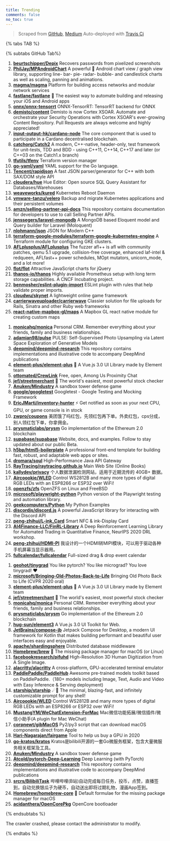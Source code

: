 ```yaml
---
title: Trending
comments: false
no_toc: true
---
```


> Scraped from [GitHub](https://github.com/trending), [Medium](https://medium.com/topic/popular)
Auto-deployed with [Travis Ci](https://travis-ci.org/)

{% tabs TAB %}
<!-- tab GitHub -->
{% subtabs GitHub Tab%}
<!-- tab Daily -->
1. [**beurtschipper/Depix**](https://github.com/beurtschipper/Depix)
Recovers passwords from pixelized screenshots
2. [**PhilJay/MPAndroidChart**](https://github.com/PhilJay/MPAndroidChart)
A powerful 🚀 Android chart view / graph view library, supporting line- bar- pie- radar- bubble- and candlestick charts as well as scaling, panning and animations.
3. [**magma/magma**](https://github.com/magma/magma)
Platform for building access networks and modular network services
4. [**fastlane/fastlane**](https://github.com/fastlane/fastlane)
🚀 The easiest way to automate building and releasing your iOS and Android apps
5. [**onnx/onnx-tensorrt**](https://github.com/onnx/onnx-tensorrt)
ONNX-TensorRT: TensorRT backend for ONNX
6. [**demisto/content**](https://github.com/demisto/content)
Demisto is now Cortex XSOAR. Automate and orchestrate your Security Operations with Cortex XSOAR's ever-growing Content Repository. Pull Requests are always welcome and highly appreciated!
7. [**input-output-hk/cardano-node**](https://github.com/input-output-hk/cardano-node)
The core component that is used to participate in a Cardano decentralised blockchain.
8. [**catchorg/Catch2**](https://github.com/catchorg/Catch2)
A modern, C++-native, header-only, test framework for unit-tests, TDD and BDD - using C++11, C++14, C++17 and later (or C++03 on the Catch1.x branch)
9. [**tfutils/tfenv**](https://github.com/tfutils/tfenv)
Terraform version manager
10. [**go-yaml/yaml**](https://github.com/go-yaml/yaml)
YAML support for the Go language.
11. [**Tencent/rapidjson**](https://github.com/Tencent/rapidjson)
A fast JSON parser/generator for C++ with both SAX/DOM style API
12. [**cloudera/hue**](https://github.com/cloudera/hue)
Hue Editor: Open source SQL Query Assistant for Databases/Warehouses
13. [**weaveworks/kured**](https://github.com/weaveworks/kured)
Kubernetes Reboot Daemon
14. [**vmware-tanzu/velero**](https://github.com/vmware-tanzu/velero)
Backup and migrate Kubernetes applications and their persistent volumes
15. [**amzn/selling-partner-api-docs**](https://github.com/amzn/selling-partner-api-docs)
This repository contains documentation for developers to use to call Selling Partner APIs.
16. [**jenssegers/laravel-mongodb**](https://github.com/jenssegers/laravel-mongodb)
A MongoDB based Eloquent model and Query builder for Laravel (Moloquent)
17. [**nlohmann/json**](https://github.com/nlohmann/json)
JSON for Modern C++
18. [**terraform-google-modules/terraform-google-kubernetes-engine**](https://github.com/terraform-google-modules/terraform-google-kubernetes-engine)
A Terraform module for configuring GKE clusters.
19. [**AFLplusplus/AFLplusplus**](https://github.com/AFLplusplus/AFLplusplus)
The fuzzer afl++ is afl with community patches, qemu 5.1 upgrade, collision-free coverage, enhanced laf-intel & redqueen, AFLfast++ power schedules, MOpt mutators, unicorn_mode, and a lot more!
20. [**flot/flot**](https://github.com/flot/flot)
Attractive JavaScript charts for jQuery
21. [**thanos-io/thanos**](https://github.com/thanos-io/thanos)
Highly available Prometheus setup with long term storage capabilities. A CNCF Incubating project.
22. [**benmosher/eslint-plugin-import**](https://github.com/benmosher/eslint-plugin-import)
ESLint plugin with rules that help validate proper imports.
23. [**cloudwu/skynet**](https://github.com/cloudwu/skynet)
A lightweight online game framework
24. [**carrierwaveuploader/carrierwave**](https://github.com/carrierwaveuploader/carrierwave)
Classier solution for file uploads for Rails, Sinatra and other Ruby web frameworks
25. [**react-native-mapbox-gl/maps**](https://github.com/react-native-mapbox-gl/maps)
A Mapbox GL react native module for creating custom maps
<!-- endtab -->
<!-- tab Weekly -->
1. [**monicahq/monica**](https://github.com/monicahq/monica)
Personal CRM. Remember everything about your friends, family and business relationships.
2. [**adamian98/pulse**](https://github.com/adamian98/pulse)
PULSE: Self-Supervised Photo Upsampling via Latent Space Exploration of Generative Models
3. [**deepmind/deepmind-research**](https://github.com/deepmind/deepmind-research)
This repository contains implementations and illustrative code to accompany DeepMind publications
4. [**element-plus/element-plus**](https://github.com/element-plus/element-plus)
🎉 A Vue.js 3.0 UI Library made by Element team
5. [**ottomated/CrewLink**](https://github.com/ottomated/CrewLink)
Free, open, Among Us Proximity Chat
6. [**jef/streetmerchant**](https://github.com/jef/streetmerchant)
🤖 The world's easiest, most powerful stock checker
7. [**Anuken/Mindustry**](https://github.com/Anuken/Mindustry)
A sandbox tower defense game
8. [**google/googletest**](https://github.com/google/googletest)
Googletest - Google Testing and Mocking Framework
9. [**EricJMarti/inventory-hunter**](https://github.com/EricJMarti/inventory-hunter)
⚡️ Get notified as soon as your next CPU, GPU, or game console is in stock
10. [**zwpro/coupons**](https://github.com/zwpro/coupons)
美团饿了吗红包，先领红包再下单。外卖红包，cps分成，别人领红包下单，你拿佣金。
11. [**prysmaticlabs/prysm**](https://github.com/prysmaticlabs/prysm)
Go implementation of the Ethereum 2.0 blockchain
12. [**supabase/supabase**](https://github.com/supabase/supabase)
Website, docs, and examples. Follow to stay updated about our public Beta.
13. [**h5bp/html5-boilerplate**](https://github.com/h5bp/html5-boilerplate)
A professional front-end template for building fast, robust, and adaptable web apps or sites.
14. [**dromara/soul**](https://github.com/dromara/soul)
High-Performance Java API Gateway
15. [**RayTracing/raytracing.github.io**](https://github.com/RayTracing/raytracing.github.io)
Main Web Site (Online Books)
16. [**kallydev/privacy**](https://github.com/kallydev/privacy)
个人数据泄漏检测网站，适用于近期流传的 40GB+ 数据。
17. [**Aircoookie/WLED**](https://github.com/Aircoookie/WLED)
Control WS2812B and many more types of digital RGB LEDs with an ESP8266 or ESP32 over WiFi!
18. [**openzfs/zfs**](https://github.com/openzfs/zfs)
OpenZFS on Linux and FreeBSD
19. [**microsoft/playwright-python**](https://github.com/microsoft/playwright-python)
Python version of the Playwright testing and automation library.
20. [**geekcomputers/Python**](https://github.com/geekcomputers/Python)
My Python Examples
21. [**discordjs/discord.js**](https://github.com/discordjs/discord.js)
A powerful JavaScript library for interacting with the Discord API
22. [**peng-zhihui/L-ink_Card**](https://github.com/peng-zhihui/L-ink_Card)
Smart NFC & ink-Display Card
23. [**AI4Finance-LLC/FinRL-Library**](https://github.com/AI4Finance-LLC/FinRL-Library)
A Deep Reinforcement Learning Library for Automated Trading in Quantitative Finance, NeurIPS 2020 DRL workshop.
24. [**peng-zhihui/HDMI-PI**](https://github.com/peng-zhihui/HDMI-PI)
我设计的一个HDMI转MIPI模块，可以用于驱动各种手机屏幕当显示器用。
25. [**fullcalendar/fullcalendar**](https://github.com/fullcalendar/fullcalendar)
Full-sized drag & drop event calendar
<!-- endtab -->
<!-- tab Monthly -->
1. [**geohot/tinygrad**](https://github.com/geohot/tinygrad)
You like pytorch? You like micrograd? You love tinygrad! ❤️
2. [**microsoft/Bringing-Old-Photos-Back-to-Life**](https://github.com/microsoft/Bringing-Old-Photos-Back-to-Life)
Bringing Old Photo Back to Life (CVPR 2020 oral)
3. [**element-plus/element-plus**](https://github.com/element-plus/element-plus)
🎉 A Vue.js 3.0 UI Library made by Element team
4. [**jef/streetmerchant**](https://github.com/jef/streetmerchant)
🤖 The world's easiest, most powerful stock checker
5. [**monicahq/monica**](https://github.com/monicahq/monica)
Personal CRM. Remember everything about your friends, family and business relationships.
6. [**prysmaticlabs/prysm**](https://github.com/prysmaticlabs/prysm)
Go implementation of the Ethereum 2.0 blockchain
7. [**hug-sun/element3**](https://github.com/hug-sun/element3)
A Vue.js 3.0 UI Toolkit for Web.
8. [**JetBrains/compose-jb**](https://github.com/JetBrains/compose-jb)
Jetpack Compose for Desktop, a modern UI framework for Kotlin that makes building performant and beautiful user interfaces easy and enjoyable.
9. [**apache/shardingsphere**](https://github.com/apache/shardingsphere)
Distributed database middleware
10. [**Homebrew/brew**](https://github.com/Homebrew/brew)
🍺 The missing package manager for macOS (or Linux)
11. [**facebookresearch/pifuhd**](https://github.com/facebookresearch/pifuhd)
High-Resolution 3D Human Digitization from A Single Image.
12. [**alacritty/alacritty**](https://github.com/alacritty/alacritty)
A cross-platform, GPU-accelerated terminal emulator
13. [**PaddlePaddle/PaddleHub**](https://github.com/PaddlePaddle/PaddleHub)
Awesome pre-trained models toolkit based on PaddlePaddle.（180+ models including Image, Text, Audio and Video with Easy Inference & Serving deployment)
14. [**starship/starship**](https://github.com/starship/starship)
☄🌌️ The minimal, blazing-fast, and infinitely customizable prompt for any shell!
15. [**Aircoookie/WLED**](https://github.com/Aircoookie/WLED)
Control WS2812B and many more types of digital RGB LEDs with an ESP8266 or ESP32 over WiFi!
16. [**MustangYM/WeChatExtension-ForMac**](https://github.com/MustangYM/WeChatExtension-ForMac)
Mac微信功能拓展/微信插件/微信小助手(A plugin for Mac WeChat)
17. [**corpnewt/gibMacOS**](https://github.com/corpnewt/gibMacOS)
Py2/py3 script that can download macOS components direct from Apple
18. [**Hari-Nagarajan/fairgame**](https://github.com/Hari-Nagarajan/fairgame)
Tool to help us buy a GPU in 2020
19. [**go-kratos/kratos**](https://github.com/go-kratos/kratos)
Kratos是bilibili开源的一套Go微服务框架，包含大量微服务相关框架及工具。
20. [**Anuken/Mindustry**](https://github.com/Anuken/Mindustry)
A sandbox tower defense game
21. [**Atcold/pytorch-Deep-Learning**](https://github.com/Atcold/pytorch-Deep-Learning)
Deep Learning (with PyTorch)
22. [**deepmind/deepmind-research**](https://github.com/deepmind/deepmind-research)
This repository contains implementations and illustrative code to accompany DeepMind publications
23. [**srcrs/BilibiliTask**](https://github.com/srcrs/BilibiliTask)
哔哩哔哩(B站)自动完成每日任务，投币，点赞，直播签到，自动兑换银瓜子为硬币，自动送出即将过期礼物，漫画App签到。
24. [**Homebrew/homebrew-core**](https://github.com/Homebrew/homebrew-core)
🍻 Default formulae for the missing package manager for macOS
25. [**acidanthera/OpenCorePkg**](https://github.com/acidanthera/OpenCorePkg)
OpenCore bootloader
<!-- endtab -->
{% endsubtabs %}
<!-- endtab -->
<!-- tab Medium -->
The crawler crashed, please contact the administrator to modify.
<!-- endtab -->
{% endtabs %}

